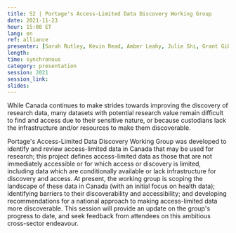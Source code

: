 ```yaml
---
title: S2 | Portage's Access-Limited Data Discovery Working Group
date: 2021-11-23
hour: 15:00 ET
lang: en
ref: alliance
presenter: [Sarah Rutley, Kevin Read, Amber Leahy, Julie Shi, Grant Gibson]
length:
time: synchronous
category: presentation
session: 2021
session_link:
slides:
---
```

While Canada continues to make strides towards improving the discovery of research data, many datasets with potential research value remain difficult to find and access due to their sensitive nature, or because custodians lack the infrastructure and/or resources to make them discoverable. <!--more-->

Portage's Access-Limited Data Discovery Working Group was developed to identify and review access-limited data in Canada that may be used for research; this project defines access-limited data as those that are not immediately accessible or for which access or discovery is limited, including data which are conditionally available or lack infrastructure for discovery and access. At present, the working group is scoping the landscape of these data in Canada (with an initial focus on health data); identifying barriers to their discoverability and accessibility; and developing recommendations for a national approach to making access-limited data more discoverable. This session will provide an update on the group's progress to date, and seek feedback from attendees on this ambitious cross-sector endeavour.
